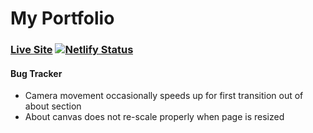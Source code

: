 # My Portfolio

### [Live Site](https://john-beresford.com) [![Netlify Status](https://api.netlify.com/api/v1/badges/235ee9f8-f640-4a12-b781-b0babee03a95/deploy-status)](https://app.netlify.com/sites/clever-payne-bbe0a4/deploys)

#### Bug Tracker

- Camera movement occasionally speeds up for first transition out of about
  section
- About canvas does not re-scale properly when page is resized
